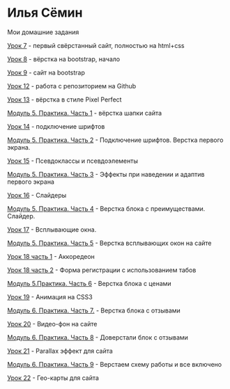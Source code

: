 

# Илья Сёмин
Мои домашние задания 

[Урок 7](https://syomin-ilua.github.io/lesson_7/src/ "первый свёрстанный сайт, полностью на html+css") - первый свёрстанный сайт, полностью на html+css

[Урок 8](https://syomin-ilua.github.io/lesson_8/src/ "вёрстка на bootstrap, начало") - вёрстка на bootstrap, начало

[Урок 9](https://syomin-ilua.github.io/lesson_9/src/ "bootstrap") - сайт на bootstrap

[Урок 12](https://syomin-ilua.github.io/lesson_12/src/ "работа с репозиторием на Github") - работа с репозиторием на Github

[Урок 13](https://syomin-ilua.github.io/lesson_13/src/ "вёрстка в стиле Pixel Perfect") - вёрстка в стиле Pixel Perfect 

[Модуль 5. Практика. Часть 1](https://syomin-ilua.github.io/Module%205%20Part%201/src/ "Вёрстка шапки сайта") - вёрстка шапки сайта

[Урок 14](https://syomin-ilua.github.io/lesson_14/ "Подключение шрифтов") - подключение шрифтов 

[Модуль 5. Практика. Часть 2](https://syomin-ilua.github.io/Module%205.%20Practice.%20Part%202/src/ "Подключение шрифтов. Верстка первого экрана") - Подключение шрифтов. Верстка первого экрана.

[Урок 15](Syomin-ilua.github.io/lesson_15/ "Псевдоклассы и псевдоэлементы.") - Псевдоклассы и псевдоэлементы

[Модуль 5. Практика. Часть 3](https://syomin-ilua.github.io/Module%205.%20Practice.%20Part%203/src/ "Эффекты при наведении и адаптив первого экрана") - Эффекты при наведении и адаптив первого экрана

[Урок 16](Syomin-ilua.github.io/lesson_16/ "Слайдеры") - Слайдеры

[Модуль 5. Практика. Часть 4](https://syomin-ilua.github.io/Module%205.Practice.Part%204/src/ "Верстка блока с преимуществами. Слайдер.") - Верстка блока с преимуществами. Слайдер.

[Урок 17](https://syomin-ilua.github.io/lesson_17/ "Всплывающие окна") - Всплывающие окна.

[Модуль 5. Практика. Часть 5](https://syomin-ilua.github.io/Module%205.Practice.%20Part%205/src/ "Верстка всплывающих окон на сайте") - Верстка всплывающих окон на сайте

[Урок 18 часть 1](https://syomin-ilua.github.io/lesson_18/ "Аккордеон") - Аккоредеон

[Урок 18 часть 2](https://syomin-ilua.github.io/lesson_18%20(1)/ "Форма регистрации с использованием табов") - Форма регистрации с использованием табов

[Модуль 5.Практика. Часть 6](https://syomin-ilua.github.io/Module%205.Practice.Part%206/src/ "Верстка блока с ценами") - Верстка блока с ценами

[Урок 19](https://syomin-ilua.github.io/lesson_19/ "Анимация на CSS3") - Анимация на CSS3

[Модуль 6. Практика. Часть 7.](https://syomin-ilua.github.io/Module%206.%20Practice.%20Part%207/src/ "слайдер с отзывами") - Верстка блока с отзывами

[Урок 20](https://syomin-ilua.github.io/lesson_20/ "Видео-фон на сайте") - Видео-фон на сайте

[Модуль 6. Практика. Часть 8](https://syomin-ilua.github.io/Module%206.%20Practice.%20Part%208/src/ "Доверстали блок с отзывами") - Доверстали блок с отзывами

[Урок 21](https://syomin-ilua.github.io/lesson_21/ "Parallax эффект для сайта") - Parallax эффект для сайта

[Модуль 6. Практика. Часть 9](https://syomin-ilua.github.io/Module%206.%20Practice.%20Part%209/src/ "Верстаем схему работы и все включено") - Верстаем схему работы и все включено

[Урок 22](https://syomin-ilua.github.io/lesson_22/ "Гео-карты для сайта") - Гео-карты для сайта
